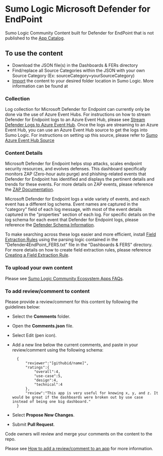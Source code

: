 # Sumo Logic Microsoft Defender for EndPoint

Sumo Logic Community Content built for Defender for EndPoint that is not published to the [App Catalog](https://help.sumologic.com/docs/integrations/).

## To use the content

- Download the JSON file(s) in the Dashboards & FERs directory
- Find/replace all Source Categories within the JSON with your own Source Category (Ex: sourceCategory=yourSourceCategory)
- [Import](https://help.sumologic.com/docs/get-started/library/#import-content) the content to your desired folder location in Sumo Logic. More information can be found at

### Collection

Log collection for Microsoft Defender for Endpoint can currently only be done via the use of Azure Event Hubs. For instructions on how to stream Defender for Endpoint logs to an Azure Event Hub, please see [Stream Defender Logs to Azure Event Hub](https://learn.microsoft.com/en-us/microsoft-365/security/defender-endpoint/raw-data-export-event-hub?view=o365-worldwide). Once the logs are streaming to an Azure Event Hub, you can use an Azure Event Hub source to get the logs into Sumo Logic. For instructions on setting up this source, please refer to [Sumo Azure Event Hub Source](https://help.sumologic.com/docs/send-data/hosted-collectors/cloud-to-cloud-integration-framework/azure-event-hubs-source/)

### Content Details

Microsoft Defender for Endpoint helps stop attacks, scales endpoint security resources, and evolves defenses. This dashboard specifically monitors ZAP (Zero-hour auto purge) and phishing-related events that Defender for Endpoint has identified and displays the pertinent details and trends for these events. For more details on ZAP events, please reference the [ZAP Documentation](https://learn.microsoft.com/en-us/microsoft-365/security/office-365-security/zero-hour-auto-purge?view=o365-worldwide).

Microsoft Defender for Endpoint logs a wide variety of events, and each event has a different log schema. Event names are captured in the "category" field of each log message, with most of the event details captured in the "properties" section of each log. For specific details on the log schema for each event that Defender for Endpoint logs, please reference the [Defender Schema Information](https://learn.microsoft.com/en-us/microsoft-365/security/defender/advanced-hunting-schema-tables?view=o365-worldwide).

To make searching across these logs easier and more efficient, install [Field Extraction Rules](https://help.sumologic.com/docs/manage/field-extractions/) using the parsing logic contained in the "Defender4EndPoint_FERS.txt" file in the "Dashboards & FERS" directory. For more details on how to create field extraction rules, please reference [Creating a Field Extraction Rule](https://help.sumologic.com/docs/manage/field-extractions/create-field-extraction-rule/).

### To upload your own content

Please see [Sumo Logic Community Ecosystem Apps FAQs](https://help.sumologic.com/docs/integrations/community-ecosystem-apps/#faq).

### To add review/comment to content

Please provide a review/comment for this content by following the guidelines below:

- Select the **Comments** folder.
- Open the **Comments.json** file.
- Select Edit (pen icon).
- Add a new line below the current comments, and paste in your review/comment using the following schema:

        {
            "reviewer":"[githubid/name]",
            "ratings":{
                "overall":4,
                "use-case":5,
                "design":4,
                "technical":4
            },
            "review":"This app is very useful for knowing x, y, and z. It would be great if the dashboards were broken out by use case instead of being one big dashboard."
        }

- Select **Propose New Changes**.
- Submit **Pull Request**.

Code owners will review and merge your comments on the content to the repo.

Please see [How to add a review/comment to an app](https://help.sumologic.com/docs/integrations/community-ecosystem-apps/#how-do-i-add-a-reviewrating-to-an-app) for more information.

